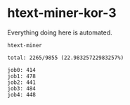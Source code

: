 # htext-miner-kor-3

Everything doing here is automated.

```
htext-miner

total: 2265/9855 (22.98325722983257%)

job0: 414
job1: 478
job2: 441
job3: 484
job4: 448
```